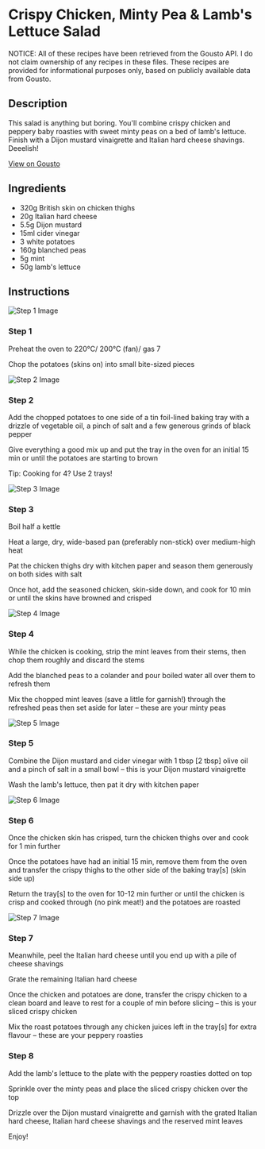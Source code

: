 # Crispy Chicken, Minty Pea & Lamb's Lettuce Salad

NOTICE: All of these recipes have been retrieved from the Gousto API. I do not claim ownership of any recipes in these files. These recipes are provided for informational purposes only, based on publicly available data from Gousto.

## Description

This salad is anything but boring. You'll combine crispy chicken and peppery baby roasties with sweet minty peas on a bed of lamb's lettuce. Finish with a Dijon mustard vinaigrette and Italian hard cheese shavings. Deeelish!

[View on Gousto](https://www.gousto.co.uk/recipes/cookbook/crispy-chicken-minted-pea-lambs-lettuce-salad)

## Ingredients

- 320g British skin on chicken thighs
- 20g Italian hard cheese
- 5.5g Dijon mustard
- 15ml cider vinegar
- 3 white potatoes
- 160g blanched peas
- 5g mint
- 50g lamb's lettuce

## Instructions

![Step 1 Image](https://production-media.gousto.co.uk/cms/recipe-step-image/Step-1-1618246708104-x200.jpg)

### Step 1

Preheat the oven to 220°C/ 200°C (fan)/ gas 7

Chop the potatoes (skins on) into small bite-sized pieces

![Step 2 Image](https://production-media.gousto.co.uk/cms/recipe-step-image/Step-2-1618246743454-x200.jpg)

### Step 2

Add the chopped potatoes to one side of a tin foil-lined baking tray with a drizzle of vegetable oil, a pinch of salt and a few generous grinds of black pepper

Give everything a good mix up and put the tray in the oven for an initial 15 min or until the potatoes are starting to brown

Tip: Cooking for 4? Use 2 trays!

![Step 3 Image](https://production-media.gousto.co.uk/cms/recipe-step-image/Step-3-1618246757838-x200.jpg)

### Step 3

Boil half a kettle

Heat a large, dry, wide-based pan (preferably non-stick) over medium-high heat

Pat the chicken thighs dry with kitchen paper and season them generously on both sides with salt

Once hot, add the seasoned chicken, skin-side down, and cook for 10 min or until the skins have browned and crisped

![Step 4 Image](https://production-media.gousto.co.uk/cms/recipe-step-image/Step-4-1618246784533-x200.jpg)

### Step 4

While the chicken is cooking, strip the mint leaves from their stems, then chop them roughly and discard the stems

Add the blanched peas to a colander and pour boiled water all over them to refresh them

Mix the chopped mint leaves (save a little for garnish!) through the refreshed peas then set aside for later – these are your minty peas

![Step 5 Image](https://production-media.gousto.co.uk/cms/recipe-step-image/Step-5-1618246796710-x200.jpg)

### Step 5

Combine the Dijon mustard and cider vinegar with 1 tbsp <span class="text-danger">[2 tbsp]</span> olive oil and a pinch of salt in a small bowl – this is your Dijon mustard vinaigrette

Wash the lamb's lettuce, then pat it dry with kitchen paper

![Step 6 Image](https://production-media.gousto.co.uk/cms/recipe-step-image/Step-6-1618246806285-x200.jpg)

### Step 6

Once the chicken skin has crisped, turn the chicken thighs over and cook for 1 min further

Once the potatoes have had an initial 15 min, remove them from the oven and transfer the crispy thighs to the other side of the baking tray[s] (skin side up)

Return the tray<span class="text-danger">[s]</span> to the oven for 10-12 min further or until the chicken is crisp and cooked through (no pink meat!) and the potatoes are roasted

![Step 7 Image](https://production-media.gousto.co.uk/cms/recipe-step-image/Step-7-1618246821385-x200.jpg)

### Step 7

Meanwhile, peel the Italian hard cheese until you end up with a pile of cheese shavings

Grate the remaining Italian hard cheese

Once the chicken and potatoes are done, transfer the crispy chicken to a clean board and leave to rest for a couple of min before slicing – this is your sliced crispy chicken

Mix the roast potatoes through any chicken juices left in the tray<span class="text-danger">[s]</span> for extra flavour – these are your peppery roasties

### Step 8

Add the lamb's lettuce to the plate with the peppery roasties dotted on top

Sprinkle over the minty peas and place the sliced crispy chicken over the top

Drizzle over the Dijon mustard vinaigrette and garnish with the grated Italian hard cheese, Italian hard cheese shavings and the reserved mint leaves

Enjoy!

